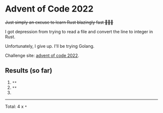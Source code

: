 # Advent of Code 2022

~~Just simply an excuse to learn Rust blazingly fast 🏃‍♀️🔥~~

I got depression from trying to read a file and convert the line to integer in Rust.

Unfortunately, I give up. I'll be trying Golang.

Challenge site: [advent of code 2022](https://adventofcode.com/2022).


## Results (so far)

1. `**`
1. `**`
1. 
<hr />

Total: 4 x `*`
